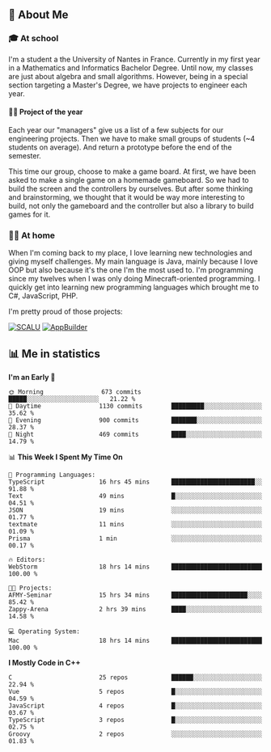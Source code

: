 ## 👀 About Me

### 🎓 At school

I'm a student a the University of Nantes in France. Currently in my first year in a Mathematics and Informatics Bachelor Degree. Until now, my classes are just about algebra and small algorithms. However, being in a special section targeting a Master's Degree, we have projects to engineer each year. 

#### 🔧🔬 Project of the year

Each year our "managers" give us a list of a few subjects for our engineering projects. Then we have to make small groups of students (~4 students on average). And return a prototype before the end of the semester.

This time our group, choose to make a game board. At first, we have been asked to make a single game on a homemade gameboard. So we had to build the screen and the controllers by ourselves. 
But after some thinking and brainstorming, we thought that it would be way more interesting to build, not only the gameboard and the controller but also a library to build games for it.

### 👨‍💻 At home

When I'm coming back to my place, I love learning new technologies and giving myself challenges. My main language is Java, mainly because I love OOP but also because it's the one I'm the most used to. I'm programming since my twelves when I was only doing Minecraft-oriented programming.  I quickly get into learning new programming languages which brought me to C#, JavaScript, PHP. 

I'm pretty proud of those projects:

[![SCALU](https://github-readme-stats.vercel.app/api/pin?username=renardfute&repo=SCALU)](https://github.com/renardfute/scalu)
[![AppBuilder](https://github-readme-stats.vercel.app/api/pin?username=pulsedev2&repo=AppBuilder)](https://github.com/pulsedev2/AppBuilder)

## 📊 Me in statistics
<!--START_SECTION:waka-->
**I'm an Early 🐤** 

```text
🌞 Morning                673 commits         █████░░░░░░░░░░░░░░░░░░░░   21.22 % 
🌆 Daytime                1130 commits        █████████░░░░░░░░░░░░░░░░   35.62 % 
🌃 Evening                900 commits         ███████░░░░░░░░░░░░░░░░░░   28.37 % 
🌙 Night                  469 commits         ████░░░░░░░░░░░░░░░░░░░░░   14.79 % 
```


📊 **This Week I Spent My Time On** 

```text
💬 Programming Languages: 
TypeScript               16 hrs 45 mins      ███████████████████████░░   91.88 % 
Text                     49 mins             █░░░░░░░░░░░░░░░░░░░░░░░░   04.51 % 
JSON                     19 mins             ░░░░░░░░░░░░░░░░░░░░░░░░░   01.77 % 
textmate                 11 mins             ░░░░░░░░░░░░░░░░░░░░░░░░░   01.09 % 
Prisma                   1 min               ░░░░░░░░░░░░░░░░░░░░░░░░░   00.17 % 

🔥 Editors: 
WebStorm                 18 hrs 14 mins      █████████████████████████   100.00 % 

🐱‍💻 Projects: 
AFMY-Seminar             15 hrs 34 mins      █████████████████████░░░░   85.42 % 
Zappy-Arena              2 hrs 39 mins       ████░░░░░░░░░░░░░░░░░░░░░   14.58 % 

💻 Operating System: 
Mac                      18 hrs 14 mins      █████████████████████████   100.00 % 
```

**I Mostly Code in C++** 

```text
C                        25 repos            ██████░░░░░░░░░░░░░░░░░░░   22.94 % 
Vue                      5 repos             █░░░░░░░░░░░░░░░░░░░░░░░░   04.59 % 
JavaScript               4 repos             █░░░░░░░░░░░░░░░░░░░░░░░░   03.67 % 
TypeScript               3 repos             █░░░░░░░░░░░░░░░░░░░░░░░░   02.75 % 
Groovy                   2 repos             ░░░░░░░░░░░░░░░░░░░░░░░░░   01.83 % 
```




<!--END_SECTION:waka-->
